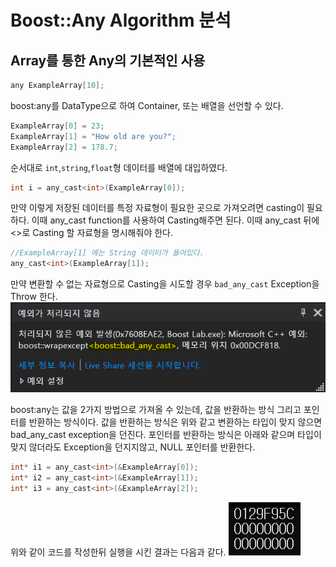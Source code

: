 # Boost::Any Algorithm 분석

## Array를 통한 Any의 기본적인 사용

```C++
any ExampleArray[10];
```
boost:any를 DataType으로 하여 Container, 또는 배열을 선언할 수 있다.

```C++
ExampleArray[0] = 23;
ExampleArray[1] = "How old are you?";
ExampleArray[2] = 178.7;
```
순서대로 `int`,`string`,`float`형 데이터를 배열에 대입하였다.

```C++
int i = any_cast<int>(ExampleArray[0]);
```
만약 이렇게 저장된 데이터를 특정 자료형이 필요한 곳으로 가져오려면 casting이 필요하다.
이때 any_cast function를 사용하여 Casting해주면 된다.
이때 any_cast 뒤에 <>로 Casting 할 자료형을 명시해줘야 한다.

```C++
//ExampleArray[1] 에는 String 데이터가 들어있다.
any_cast<int>(ExampleArray[1]);
```
만약 변환할 수 없는 자료형으로 Casting을 시도할 경우 `bad_any_cast` Exception을 Throw 한다.
<img src="images/bad_any_cast_exception.png">

boost:any는 값을 2가지 방법으로 가져올 수 있는데, 값을 반환하는 방식 그리고 포인터를 반환하는 방식이다.
값을 반환하는 방식은 위와 같고 변환하는 타입이 맞지 않으면 bad_any_cast exception을 던진다.
포인터를 반환하는 방식은 아래와 같으며 타입이 맞지 않더라도 Exception을 던지지않고, NULL 포인터를 반환한다.

```C++
int* i1 = any_cast<int>(&ExampleArray[0]);
int* i2 = any_cast<int>(&ExampleArray[1]);
int* i3 = any_cast<int>(&ExampleArray[2]);
```
위와 같이 코드를 작성한뒤 실행을 시킨 결과는 다음과 같다.
<img src="images/pointer_cast.png">